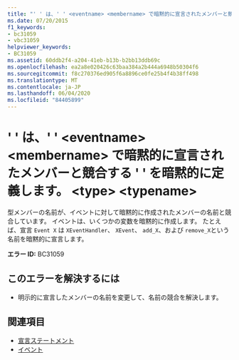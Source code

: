 ```yaml
---
title: "' ' は、' ' <eventname> <membername> で暗黙的に宣言されたメンバーと競合する ' ' を暗黙的に定義します。 <type> <typename>"
ms.date: 07/20/2015
f1_keywords:
- bc31059
- vbc31059
helpviewer_keywords:
- BC31059
ms.assetid: 60ddb2f4-a204-41eb-b13b-b2bb13ddb69c
ms.openlocfilehash: ea2a8e020426c63baa384a2b444a6948b50304f6
ms.sourcegitcommit: f8c270376ed905f6a8896ce0fe25b4f4b38ff498
ms.translationtype: MT
ms.contentlocale: ja-JP
ms.lasthandoff: 06/04/2020
ms.locfileid: "84405899"
---
```

# <a name="eventname-implicitly-defines-membername-which-conflicts-with-a-member-implicitly-declared-in-type-typename"></a>' ' は、' ' \<eventname> \<membername> で暗黙的に宣言されたメンバーと競合する ' ' を暗黙的に定義します。 \<type> \<typename>

型メンバーの名前が、イベントに対して暗黙的に作成されたメンバーの名前と競合しています。 イベントは、いくつかの変数を暗黙的に作成します。 たとえば、宣言 `Event X` は `XEventHandler`、 `XEvent`、 `add_X`、および `remove_X`という名前を暗黙的に宣言します。

**エラー ID:** BC31059

## <a name="to-correct-this-error"></a>このエラーを解決するには

- 明示的に宣言したメンバーの名前を変更して、名前の競合を解決します。

## <a name="see-also"></a>関連項目

- [宣言ステートメント](../programming-guide/language-features/statements.md#declaration-statements)
- [イベント](../programming-guide/language-features/events/index.md)

